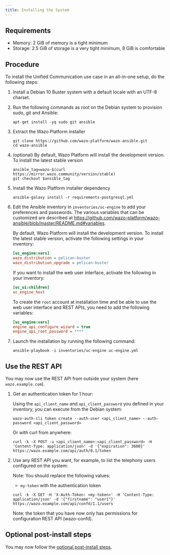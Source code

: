 ```yaml
---
title: Installing the System
---
```


## Requirements

- Memory: 2 GiB of memory is a tight minimum
- Storage: 2.5 GiB of storage is a very tight minimum, 8 GiB is comfortable

## Procedure

To install the Unified Communication use case in an all-in-one setup, do the following steps:

1. Install a Debian 10 Buster system with a default locale with an UTF-8 charset.
2. Run the following commands as root on the Debian system to provision sudo, git and Ansible:

   ```shell
   apt-get install -yq sudo git ansible
   ```

3. Extract the Wazo Platform installer

   ```shell
   git clone https://github.com/wazo-platform/wazo-ansible.git
   cd wazo-ansible
   ```

4. (optional) By default, Wazo Platform will install the development version. To install the latest
   stable version

   ```shell
   ansible_tag=wazo-$(curl https://mirror.wazo.community/version/stable)
   git checkout $ansible_tag
   ```

5. Install the Wazo Platform installer dependency

   ```shell
   ansible-galaxy install -r requirements-postgresql.yml
   ```

6. Edit the Ansible inventory in `inventories/uc-engine` to add your preferences and passwords. The
   various variables that can be customized are described at
   <https://github.com/wazo-platform/wazo-ansible/blob/master/README.md#variables>.

   By default, Wazo Platform will install the development version. To install the latest stable
   version, activate the following settings in your inventory:

   ```ini
   [uc_engine:vars]
   wazo_distribution = pelican-buster
   wazo_distribution_upgrade = pelican-buster
   ```

   If you want to install the web user interface, activate the following in your inventory:

   ```ini
   [uc_ui:children]
   uc_engine_host
   ```

   To create the `root` account at installation time and be able to use the web user interface and
   REST APIs, you need to add the following variables:

   ```ini
   [uc_engine:vars]
   engine_api_configure_wizard = true
   engine_api_root_password = ****
   ```

7. Launch the installation by running the following command:

   ```shell
   ansible-playbook -i inventories/uc-engine uc-engine.yml
   ```

## Use the REST API

You may now use the REST API from outside your system (here `wazo.example.com`).

1. Get an authentication token for 1 hour:

   Using the `api_client_name` and `api_client_password` you defined in your inventory, you can
   execute from the Debian system:

   ```shell
   wazo-auth-cli token create --auth-user <api_client_name> --auth-password <api_client_password>
   ```

   Or with curl from anywhere:

   ```shell
   curl -k -X POST -u <api_client_name>:<api_client_password> -H 'Content-Type: application/json' -d '{"expiration": 3600}' https://wazo.example.com/api/auth/0.1/token
   ```

2. Use any REST API you want, for example, to list the telephony users configured on the system:

   Note: You should replace the following values:

   - `my-token` with the authentication token

   ```shell
   curl -k -X GET -H 'X-Auth-Token: <my-token>' -H 'Content-Type: application/json' -d '{"firstname": "user1"}' https://wazo.example.com/api/confd/1.1/users
   ```

   Note: the token that you have now only has permissions for configuration REST API (wazo-confd).

## Optional post-install steps

You may now follow the [optional post-install steps](/uc-doc/installation/postinstall).
